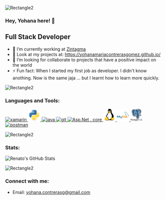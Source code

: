 ![Rectangle2](https://user-images.githubusercontent.com/35740463/114885390-36033080-9dcc-11eb-9003-29e472e3c8ff.jpg)


### Hey, Yohana here! 👋

## Full Stack Developer

- 🔭 I’m currently working at [Zintagma](https://zintagma.com/) 
- 🌱 Look at my projects at: https://yohanamariacontrerasgomez.github.io/ 
- 👯 I’m looking for collaborate to projects that have a positive impact on the world 
- ⚡ Fun fact: When I started my first job as developer. I didn't know anothing. Now is the same jaja ... but I learnt how to learn more quickly.

![Rectangle2](https://user-images.githubusercontent.com/35740463/114885390-36033080-9dcc-11eb-9003-29e472e3c8ff.jpg)
### Languages and Tools:
<p align="left">
  <a href="https://visualstudio.microsoft.com/es/xamarin/" target="_blank">
    <img
      src="http://blogs.encamina.com/piensa-en-software-desarrolla-en-colores/wp-content/uploads/sites/21/2015/10/xamarin-logo.png"
      alt="xamarin"
      width="40"
      height="40"
    />
  </a>
  <a href="https://www.python.org" target="_blank">
    <img
      src="https://raw.githubusercontent.com/devicons/devicon/master/icons/python/python-original.svg"
      alt="python"
      width="40"
      height="40"
    />
  </a>
  <a href="https://spring.io/projects/spring-boot" target="_blank">
    <img
      src="https://spring.io/images/spring-logo-9146a4d3298760c2e7e49595184e1975.svg"
      alt="java"
      width="80"
      height="40"
    />
  </a>
  <a href="https://git-scm.com/" target="_blank">
    <img
      src="https://www.vectorlogo.zone/logos/git-scm/git-scm-icon.svg"
      alt="git"
      width="40"
      height="40"
    />
  </a>
  <a href="https://docs.microsoft.com/en-us/aspnet/core/?view=aspnetcore-6.0" target="_blank">
    <img
      src="https://codeopinion.com/wp-content/uploads/2018/07/Bitmap-MEDIUM_ASP.NET-Core-Logo_2colors_Square_RGB.png"
      alt="Asp.Net . core"
      width="40"
      height="40"
    />
  </a>

  <a href="https://www.linux.org/" target="_blank">
    <img
      src="https://raw.githubusercontent.com/devicons/devicon/master/icons/linux/linux-original.svg"
      alt="linux"
      width="40"
      height="40"
    />
  </a>
  <a href="https://www.mysql.com/" target="_blank">
    <img
      src="https://raw.githubusercontent.com/devicons/devicon/master/icons/mysql/mysql-original-wordmark.svg"
      alt="mysql"
      width="40"
      height="40"
    />
  </a>
  <a href="https://www.postgresql.org" target="_blank">
    <img
      src="https://raw.githubusercontent.com/devicons/devicon/master/icons/postgresql/postgresql-original-wordmark.svg"
      alt="postgresql"
      width="40"
      height="40"
    />
  </a>
  <a href="https://postman.com" target="_blank">
    <img
      src="https://www.vectorlogo.zone/logos/getpostman/getpostman-icon.svg"
      alt="postman"
      width="40"
      height="40"
    />
  </a>

</p>

![Rectangle2](https://user-images.githubusercontent.com/35740463/114885390-36033080-9dcc-11eb-9003-29e472e3c8ff.jpg)
### Stats:
![Renato's GitHub Stats](https://github-readme-stats.vercel.app/api?username=YohanaMariaContrerasGomez&show_icons=true&locale=en) 


![Rectangle2](https://user-images.githubusercontent.com/35740463/114885390-36033080-9dcc-11eb-9003-29e472e3c8ff.jpg)



### Connect with me:

- Email: yohana.contrerasg@gmail.com

